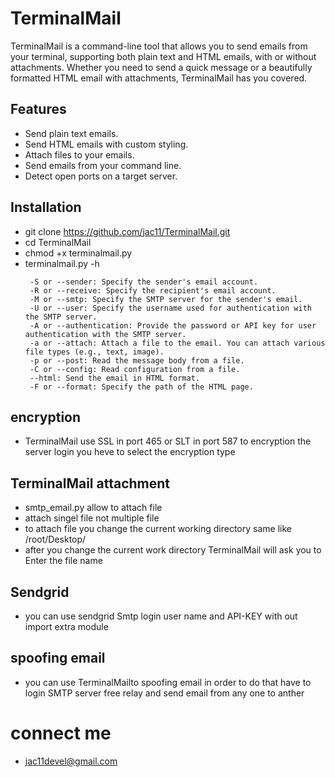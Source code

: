 # TerminalMail

TerminalMail is a command-line tool that allows you to send emails from your terminal, supporting both plain text and HTML emails, with or without attachments. Whether you need to send a quick message or a beautifully formatted HTML email with attachments, TerminalMail has you covered.
## Features
  * Send plain text emails. 
  * Send HTML emails with custom styling.
  * Attach files to your emails.
  * Send emails from your command line.
  * Detect open ports on a target server.
## Installation
 * git clone https://github.com/jac11/TerminalMail.git
 * cd  TerminalMail
 * chmod +x terminalmail.py
 * terminalmail.py -h
   ```
    -S or --sender: Specify the sender's email account.
    -R or --receive: Specify the recipient's email account.
    -M or --smtp: Specify the SMTP server for the sender's email.
    -U or --user: Specify the username used for authentication with the SMTP server.
    -A or --authentication: Provide the password or API key for user authentication with the SMTP server.
    -a or --attach: Attach a file to the email. You can attach various file types (e.g., text, image).
    -p or --post: Read the message body from a file.
    -C or --config: Read configuration from a file.
    --html: Send the email in HTML format.
    -F or --format: Specify the path of the HTML page.
   ```
## encryption 
* TerminalMail use SSL in port 465 or  SLT in port 587 to encryption the server login you heve to select the encryption type 
## TerminalMail attachment
* smtp_email.py allow to attach file 
* attach singel file not multiple  file
* to attach file you change the current working directory same like /root/Desktop/
* after you change the current work directory TerminalMail will ask you to Enter the file name 
## Sendgrid
* you can  use sendgrid Smtp login user name and API-KEY with out import extra module
## spoofing email
* you can use TerminalMailto spoofing email in order to do that have 
to login SMTP server free relay and send email from any one to anther
# connect me 
* jac11devel@gmail.com
